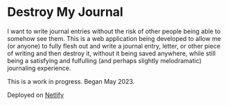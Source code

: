 # Destroy My Journal

I want to write journal entries without the risk of other people being able to somehow see them. This is a web application being developed to allow me (or anyone) to fully flesh out and write a journal entry, letter, or other piece of writing and then destroy it, without it being saved anywhere, while still being a satisfying and fulfulling (and perhaps slightly melodramatic) journaling experience.

This is a work in progress. Began May 2023.

Deployed on <a href="https://thedisappearingdiary.netlify.app/">Netlify</a>

<!-- ## Recommended IDE Setup

[VSCode](https://code.visualstudio.com/) + [Volar](https://marketplace.visualstudio.com/items?itemName=Vue.volar) (and disable Vetur) + [TypeScript Vue Plugin (Volar)](https://marketplace.visualstudio.com/items?itemName=Vue.vscode-typescript-vue-plugin).

## Customize configuration

See [Vite Configuration Reference](https://vitejs.dev/config/).

## Project Setup

```sh
npm install
```

### Compile and Hot-Reload for Development

```sh
npm run dev
``` -->

<!-- ### Compile and Minify for Production

```sh
npm run build
```

### Lint with [ESLint](https://eslint.org/)

```sh
npm run lint
```
 -->
